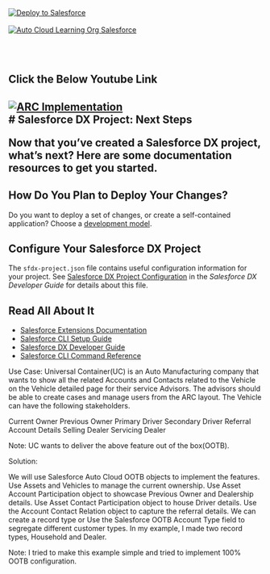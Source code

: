 
<a href="https://githubsfdeploy.herokuapp.com?owner=financialforcedev&amp;repo=apex-mdapi">
  <img src="https://raw.githubusercontent.com/afawcett/githubsfdeploy/master/src/main/webapp/resources/img/deploy.png" alt="Deploy to Salesforce" />
</a>
<br><br>
<a href="https://help.salesforce.com/s/articleView?id=sf.auto_trial_org_create.htm&language=en_US&type=5">
  <img src="https://www.salesforce.com/content/dam/web/en_us/www/images/industries/manufacturing/MFG-STUDIO-501_FormConf_1268x714.png" alt="Auto Cloud Learning Org Salesforce" />
</a>

<br><br> 
<h2> Click the Below Youtube Link <h2>
   
<a href="https://www.youtube.com/watch?v=PoMPOGvctzs&ab_channel=SalesforceOutOfTheBox">
  <img src="https://media2.giphy.com/media/v1.Y2lkPTc5MGI3NjExMjk4ZTBjODM5M2FlYjcxYmQ0NTY3MmE1NzhhZjc2NGM3Y2VlYzk0OSZjdD1n/KF4QviO3H0JjBaLzVn/giphy.gif" alt="ARC Implementation" />
</a>
 <br> 
# Salesforce DX Project: Next Steps

Now that you’ve created a Salesforce DX project, what’s next? Here are some documentation resources to get you started.

## How Do You Plan to Deploy Your Changes?

Do you want to deploy a set of changes, or create a self-contained application? Choose a [development model](https://developer.salesforce.com/tools/vscode/en/user-guide/development-models).

## Configure Your Salesforce DX Project

The `sfdx-project.json` file contains useful configuration information for your project. See [Salesforce DX Project Configuration](https://developer.salesforce.com/docs/atlas.en-us.sfdx_dev.meta/sfdx_dev/sfdx_dev_ws_config.htm) in the _Salesforce DX Developer Guide_ for details about this file.

## Read All About It

- [Salesforce Extensions Documentation](https://developer.salesforce.com/tools/vscode/)
- [Salesforce CLI Setup Guide](https://developer.salesforce.com/docs/atlas.en-us.sfdx_setup.meta/sfdx_setup/sfdx_setup_intro.htm)
- [Salesforce DX Developer Guide](https://developer.salesforce.com/docs/atlas.en-us.sfdx_dev.meta/sfdx_dev/sfdx_dev_intro.htm)
- [Salesforce CLI Command Reference](https://developer.salesforce.com/docs/atlas.en-us.sfdx_cli_reference.meta/sfdx_cli_reference/cli_reference.htm)


Use Case:
Universal Container(UC) is an Auto Manufacturing company that wants to show all the related Accounts and Contacts related to the Vehicle on the Vehicle detailed page for their service Advisors. The advisors should be able to create cases and manage users from the ARC layout. The Vehicle can have the following stakeholders. 

Current Owner
Previous Owner
Primary Driver
Secondary Driver
Referral Account Details
Selling Dealer
Servicing Dealer

Note: UC wants to deliver the above feature out of the box(OOTB).

Solution: 

We will use Salesforce Auto Cloud OOTB objects to implement the features. 
Use Assets and Vehicles to manage the current ownership.
Use Asset Account Participation object to showcase Previous Owner and Dealership details. 
Use Asset Contact Participation object to house Driver details. 
Use the Account Contact Relation object to capture the referral details. 
We can create a record type or Use the Salesforce OOTB Account Type field to segregate different customer types. In my example, I made two record types, Household and Dealer.

Note: I tried to make this example simple and tried to implement 100% OOTB configuration. 

